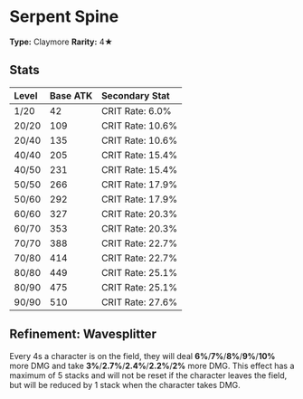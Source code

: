 # Serpent Spine

**Type:** Claymore
**Rarity:** 4★

## Stats

| Level | Base ATK | Secondary Stat |
| :--- | :--- | :--- |
| 1/20 | 42 | CRIT Rate: 6.0% |
| 20/20 | 109 | CRIT Rate: 10.6% |
| 20/40 | 135 | CRIT Rate: 10.6% |
| 40/40 | 205 | CRIT Rate: 15.4% |
| 40/50 | 231 | CRIT Rate: 15.4% |
| 50/50 | 266 | CRIT Rate: 17.9% |
| 50/60 | 292 | CRIT Rate: 17.9% |
| 60/60 | 327 | CRIT Rate: 20.3% |
| 60/70 | 353 | CRIT Rate: 20.3% |
| 70/70 | 388 | CRIT Rate: 22.7% |
| 70/80 | 414 | CRIT Rate: 22.7% |
| 80/80 | 449 | CRIT Rate: 25.1% |
| 80/90 | 475 | CRIT Rate: 25.1% |
| 90/90 | 510 | CRIT Rate: 27.6% |

## Refinement: Wavesplitter

Every 4s a character is on the field, they will deal **6%**/**7%**/**8%**/**9%**/**10%** more DMG and take **3%**/**2.7%**/**2.4%**/**2.2%**/**2%** more DMG. This effect has a maximum of 5 stacks and will not be reset if the character leaves the field, but will be reduced by 1 stack when the character takes DMG.

